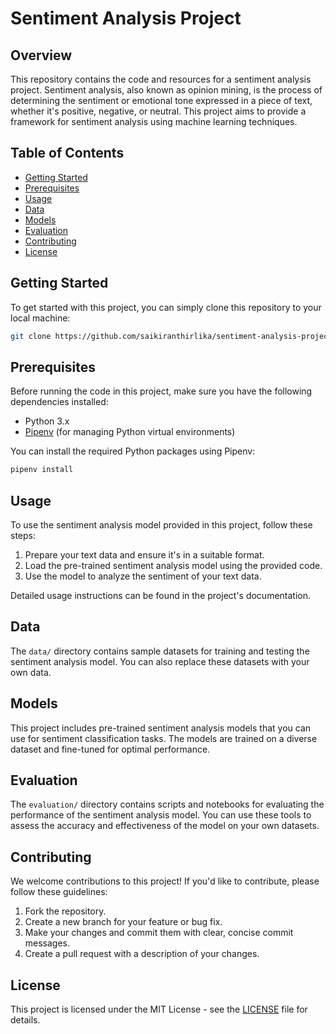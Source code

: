 # Sentiment Analysis Project

## Overview

This repository contains the code and resources for a sentiment analysis project. Sentiment analysis, also known as opinion mining, is the process of determining the sentiment or emotional tone expressed in a piece of text, whether it's positive, negative, or neutral. This project aims to provide a framework for sentiment analysis using machine learning techniques.

## Table of Contents

- [Getting Started](#getting-started)
- [Prerequisites](#prerequisites)
- [Usage](#usage)
- [Data](#data)
- [Models](#models)
- [Evaluation](#evaluation)
- [Contributing](#contributing)
- [License](#license)

## Getting Started

To get started with this project, you can simply clone this repository to your local machine:

```bash
git clone https://github.com/saikiranthirlika/sentiment-analysis-project.git
```

## Prerequisites

Before running the code in this project, make sure you have the following dependencies installed:

- Python 3.x
- [Pipenv](https://pipenv.pypa.io/en/latest/) (for managing Python virtual environments)

You can install the required Python packages using Pipenv:

```bash
pipenv install
```

## Usage

To use the sentiment analysis model provided in this project, follow these steps:

1. Prepare your text data and ensure it's in a suitable format.
2. Load the pre-trained sentiment analysis model using the provided code.
3. Use the model to analyze the sentiment of your text data.

Detailed usage instructions can be found in the project's documentation.

## Data

The `data/` directory contains sample datasets for training and testing the sentiment analysis model. You can also replace these datasets with your own data.

## Models

This project includes pre-trained sentiment analysis models that you can use for sentiment classification tasks. The models are trained on a diverse dataset and fine-tuned for optimal performance.

## Evaluation

The `evaluation/` directory contains scripts and notebooks for evaluating the performance of the sentiment analysis model. You can use these tools to assess the accuracy and effectiveness of the model on your own datasets.

## Contributing

We welcome contributions to this project! If you'd like to contribute, please follow these guidelines:

1. Fork the repository.
2. Create a new branch for your feature or bug fix.
3. Make your changes and commit them with clear, concise commit messages.
4. Create a pull request with a description of your changes.

## License

This project is licensed under the MIT License - see the [LICENSE](LICENSE) file for details.
